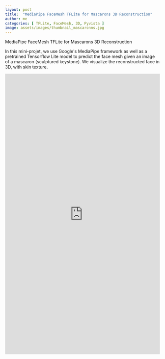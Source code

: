 ```yaml
---
layout: post
title:  "MediaPipe FaceMesh TFLite for Mascarons 3D Reconstruction"
author: me
categories: [ TFLite, FaceMesh, 3D, Pyvista ]
image: assets/images/thumbnail_mascaronns.jpg
---
```


MediaPipe FaceMesh TFLite for Mascarons 3D Reconstruction


In this mini-projet, we use Google's MediaPipe framework as well as a pretrained Tensorflow Lite model to predict the face mesh given an image of a mascaron (sculptured keystone). We visualize the reconstructed face in 3D, with skin texture.


<p><iframe style="width:100%;" height="915" src="https://nbviewer.jupyter.org/github/camelia-c/techfolio/blob/main/tflite_face_mesh_mascarons/MediaPipe_FaceMesh_TFLite_Mascarons_3D.ipynb" frameborder="0" allowfullscreen></iframe></p>





